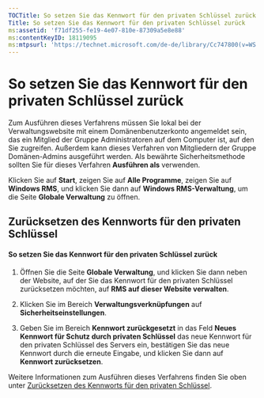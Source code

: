 ```yaml
---
TOCTitle: So setzen Sie das Kennwort für den privaten Schlüssel zurück
Title: So setzen Sie das Kennwort für den privaten Schlüssel zurück
ms:assetid: 'f71df255-fe19-4e07-810e-87309a5e8e88'
ms:contentKeyID: 18119095
ms:mtpsurl: 'https://technet.microsoft.com/de-de/library/Cc747800(v=WS.10)'
---
```


So setzen Sie das Kennwort für den privaten Schlüssel zurück
============================================================

Zum Ausführen dieses Verfahrens müssen Sie lokal bei der Verwaltungswebsite mit einem Domänenbenutzerkonto angemeldet sein, das ein Mitglied der Gruppe Administratoren auf dem Computer ist, auf den Sie zugreifen. Außerdem kann dieses Verfahren von Mitgliedern der Gruppe Domänen-Admins ausgeführt werden. Als bewährte Sicherheitsmethode sollten Sie für dieses Verfahren **Ausführen als** verwenden.

Klicken Sie auf **Start**, zeigen Sie auf **Alle Programme**, zeigen Sie auf **Windows RMS**, und klicken Sie dann auf **Windows RMS-Verwaltung**, um die Seite **Globale Verwaltung** zu öffnen.

Zurücksetzen des Kennworts für den privaten Schlüssel
-----------------------------------------------------

#### So setzen Sie das Kennwort für den privaten Schlüssel zurück

1.  Öffnen Sie die Seite **Globale Verwaltung**, und klicken Sie dann neben der Website, auf der Sie das Kennwort für den privaten Schlüssel zurücksetzen möchten, auf **RMS auf dieser Website verwalten**.

2.  Klicken Sie im Bereich **Verwaltungsverknüpfungen** auf **Sicherheitseinstellungen**.

3.  Geben Sie im Bereich **Kennwort zurückgesetzt** in das Feld **Neues Kennwort für Schutz durch privaten Schlüssel** das neue Kennwort für den privaten Schlüssel des Servers ein, bestätigen Sie das neue Kennwort durch die erneute Eingabe, und klicken Sie dann auf **Kennwort zurücksetzen**.

Weitere Informationen zum Ausführen dieses Verfahrens finden Sie oben unter [Zurücksetzen des Kennworts für den privaten Schlüssel](https://technet.microsoft.com/ceba927e-a7fd-4b06-bb70-5e5d9d6d099c).